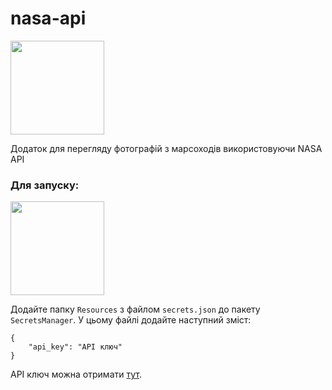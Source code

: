 # nasa-api
<img src="https://github.com/user-has-no-name/nasa-api/assets/20602338/40ebd3b2-e9c9-4e07-8611-ca1b80dcb406" width="150" height="150">

Додаток для перегляду фотографій з марсоходів використовуючи NASA API

### Для запуску:
<img src="https://github.com/user-has-no-name/nasa-api/assets/20602338/69af65e7-dc77-4510-97c4-378193300859" height="150">


Додайте папку `Resources` з файлом `secrets.json` до пакету `SecretsManager`. У цьому файлі додайте наступний зміст:
```
{
    "api_key": "API ключ"
}
```
API ключ можна отримати [тут](https://api.nasa.gov).
